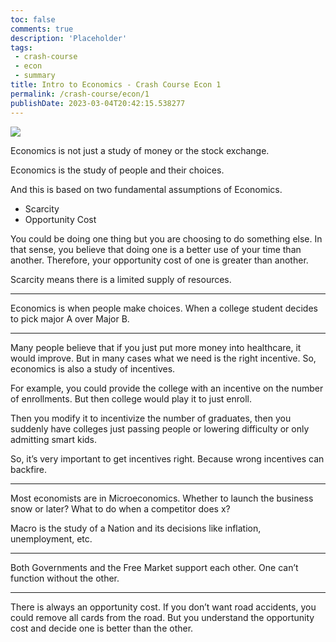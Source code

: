 ```yaml
---
toc: false
comments: true
description: 'Placeholder' 
tags: 
 - crash-course
 - econ
 - summary
title: Intro to Economics - Crash Course Econ 1
permalink: /crash-course/econ/1
publishDate: 2023-03-04T20:42:15.538277
---
```


![](https://www.youtube.com/watch?v=3ez10ADR_gM)

Economics is not just a study of money or the stock exchange.

Economics is the study of people and their choices.

And this is based on two fundamental assumptions of Economics.

- Scarcity
- Opportunity Cost

You could be doing one thing but you are choosing to do something else. In that sense, you believe that doing one is a better use of your time than another. Therefore, your opportunity cost of one is greater than another.

Scarcity means there is a limited supply of resources.

***

Economics is when people make choices. When a college student decides to pick major A over Major B.

***

Many people believe that if you just put more money into healthcare, it would improve. But in many cases what we need is the right incentive. So, economics is also a study of incentives.

For example, you could provide the college with an incentive on the number of enrollments. But then college would play it to just enroll.

Then you modify it to incentivize the number of graduates, then you suddenly have colleges just passing people or lowering difficulty or only admitting smart kids.

So, it’s very important to get incentives right. Because wrong incentives can backfire.

***

Most economists are in Microeconomics. Whether to launch the business snow or later? What to do when a competitor does x?

Macro is the study of a Nation and its decisions like inflation, unemployment, etc.

***

Both Governments and the Free Market support each other. One can’t function without the other.

***

There is always an opportunity cost. If you don’t want road accidents, you could remove all cards from the road. But you understand the opportunity cost and decide one is better than the other.